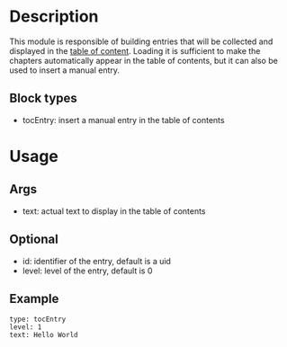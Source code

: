 # Description

This module is responsible of building entries that will be collected and displayed in the [table of content](../Toc). Loading it is sufficient to make the chapters automatically appear in the table of contents, but it can also be used to insert a manual entry.

## Block types
- tocEntry: insert a manual entry in the table of contents

# Usage
## Args
- text: actual text to display in the table of contents

## Optional
- id: identifier of the entry, default is a uid
- level: level of the entry, default is 0

## Example
```
type: tocEntry
level: 1
text: Hello World
```
